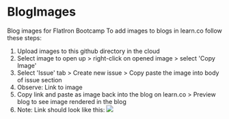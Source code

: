 # BlogImages
Blog images for FlatIron Bootcamp
To add images to blogs in learn.co follow these steps:
1. Upload images to this github directory in the cloud
2. Select image to open up > right-click on opened image > select 'Copy Image'
3. Select 'Issue' tab > Create new issue > Copy paste the image into body of issue section
4. Observe: Link to image
5. Copy link and paste as image back into the blog on learn.co > Preview blog to see image rendered in the blog
6. Note: Link should look like this: 
     ![](https://user-images.githubusercontent.com/23279623/80511004-84b08400-8949-11ea-8863-834ce5cd2cf4.png)
